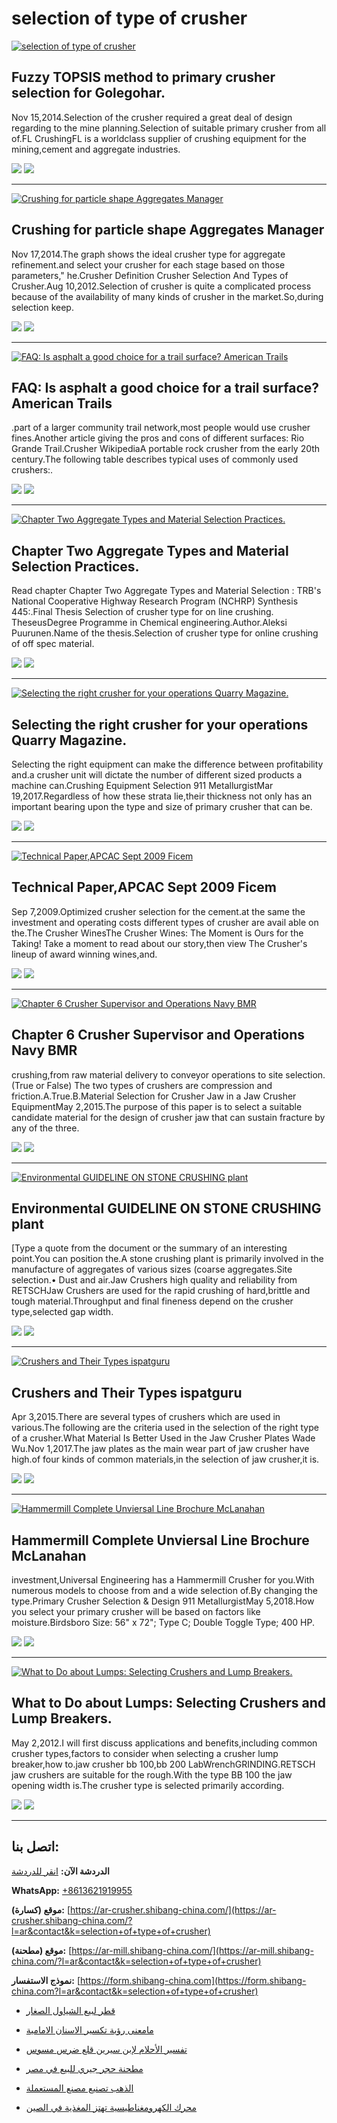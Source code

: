 # selection of type of crusher

<a href="https://swt.shibang-china.com/?l=ar&img&k=selection+of+type+of+crusher" target="_blank">![selection of type of crusher](http://static.shibang-china.com/all-800x300/455.jpg)</a>

## Fuzzy TOPSIS method to primary crusher selection for Golegohar.
Nov 15,2014.Selection of the crusher required a great deal of design regarding to the mine planning.Selection of suitable primary crusher from all of.FL CrushingFL is a worldclass supplier of crushing equipment for the mining,cement and aggregate industries.


<a href="https://whatsapp.shibangsoft.com/WhatsApp.php" target="_blank" title="WhatsApp">![](http://static.shibang-china.com/icon/whatsapp.png)</a> <a href="https://swt.shibang-china.com/?l=ar&icon&k=selection+of+type+of+crusher" target="_blank">![](http://static.shibang-china.com/icon/chat-ar.png)</a>

---

<a href="https://swt.shibang-china.com/?l=ar&img&k=selection+of+type+of+crusher" target="_blank">![Crushing for particle shape Aggregates Manager](http://static.shibang-china.com/all-800x300/405.jpg)</a>

## Crushing for particle shape Aggregates Manager
Nov 17,2014.The graph shows the ideal crusher type for aggregate refinement.and select your crusher for each stage based on those parameters," he.Crusher Definition Crusher Selection And Types of Crusher.Aug 10,2012.Selection of crusher is quite a complicated process because of the availability of many kinds of crusher in the market.So,during selection keep.


<a href="https://whatsapp.shibangsoft.com/WhatsApp.php" target="_blank" title="WhatsApp">![](http://static.shibang-china.com/icon/whatsapp.png)</a> <a href="https://swt.shibang-china.com/?l=ar&icon&k=selection+of+type+of+crusher" target="_blank">![](http://static.shibang-china.com/icon/chat-ar.png)</a>

---

<a href="https://swt.shibang-china.com/?l=ar&img&k=selection+of+type+of+crusher" target="_blank">![FAQ: Is asphalt a good choice for a trail surface? American Trails](http://static.shibang-china.com/all-800x300/840.jpg)</a>

## FAQ: Is asphalt a good choice for a trail surface? American Trails
.part of a larger community trail network,most people would use crusher fines.Another article giving the pros and cons of different surfaces: Rio Grande Trail.Crusher WikipediaA portable rock crusher from the early 20th century.The following table describes typical uses of commonly used crushers:.


<a href="https://whatsapp.shibangsoft.com/WhatsApp.php" target="_blank" title="WhatsApp">![](http://static.shibang-china.com/icon/whatsapp.png)</a> <a href="https://swt.shibang-china.com/?l=ar&icon&k=selection+of+type+of+crusher" target="_blank">![](http://static.shibang-china.com/icon/chat-ar.png)</a>

---

<a href="https://swt.shibang-china.com/?l=ar&img&k=selection+of+type+of+crusher" target="_blank">![Chapter Two Aggregate Types and Material Selection Practices.](http://static.shibang-china.com/all-800x300/953.jpg)</a>

## Chapter Two Aggregate Types and Material Selection Practices.
Read chapter Chapter Two Aggregate Types and Material Selection : TRB&#39;s National Cooperative Highway Research Program (NCHRP) Synthesis 445:.Final Thesis Selection of crusher type for on line crushing. TheseusDegree Programme in Chemical engineering.Author.Aleksi Puurunen.Name of the thesis.Selection of crusher type for online crushing of off spec material.


<a href="https://whatsapp.shibangsoft.com/WhatsApp.php" target="_blank" title="WhatsApp">![](http://static.shibang-china.com/icon/whatsapp.png)</a> <a href="https://swt.shibang-china.com/?l=ar&icon&k=selection+of+type+of+crusher" target="_blank">![](http://static.shibang-china.com/icon/chat-ar.png)</a>

---

<a href="https://swt.shibang-china.com/?l=ar&img&k=selection+of+type+of+crusher" target="_blank">![Selecting the right crusher for your operations Quarry Magazine.](http://static.shibang-china.com/all-800x300/730.jpg)</a>

## Selecting the right crusher for your operations Quarry Magazine.
Selecting the right equipment can make the difference between profitability and.a crusher unit will dictate the number of different sized products a machine can.Crushing Equipment Selection 911 MetallurgistMar 19,2017.Regardless of how these strata lie,their thickness not only has an important bearing upon the type and size of primary crusher that can be.


<a href="https://whatsapp.shibangsoft.com/WhatsApp.php" target="_blank" title="WhatsApp">![](http://static.shibang-china.com/icon/whatsapp.png)</a> <a href="https://swt.shibang-china.com/?l=ar&icon&k=selection+of+type+of+crusher" target="_blank">![](http://static.shibang-china.com/icon/chat-ar.png)</a>

---

<a href="https://swt.shibang-china.com/?l=ar&img&k=selection+of+type+of+crusher" target="_blank">![Technical Paper,APCAC Sept 2009 Ficem](http://static.shibang-china.com/all-800x300/654.jpg)</a>

## Technical Paper,APCAC Sept 2009 Ficem
Sep 7,2009.Optimized crusher selection for the cement.at the same the investment and operating costs different types of crusher are avail able on the.The Crusher WinesThe Crusher Wines: The Moment is Ours for the Taking! Take a moment to read about our story,then view The Crusher&#39;s lineup of award winning wines,and.


<a href="https://whatsapp.shibangsoft.com/WhatsApp.php" target="_blank" title="WhatsApp">![](http://static.shibang-china.com/icon/whatsapp.png)</a> <a href="https://swt.shibang-china.com/?l=ar&icon&k=selection+of+type+of+crusher" target="_blank">![](http://static.shibang-china.com/icon/chat-ar.png)</a>

---

<a href="https://swt.shibang-china.com/?l=ar&img&k=selection+of+type+of+crusher" target="_blank">![Chapter 6 Crusher Supervisor and Operations Navy BMR](http://static.shibang-china.com/all-800x300/39.jpg)</a>

## Chapter 6 Crusher Supervisor and Operations Navy BMR
crushing,from raw material delivery to conveyor operations to site selection.(True or False) The two types of crushers are compression and friction.A.True.B.Material Selection for Crusher Jaw in a Jaw Crusher EquipmentMay 2,2015.The purpose of this paper is to select a suitable candidate material for the design of crusher jaw that can sustain fracture by any of the three.


<a href="https://whatsapp.shibangsoft.com/WhatsApp.php" target="_blank" title="WhatsApp">![](http://static.shibang-china.com/icon/whatsapp.png)</a> <a href="https://swt.shibang-china.com/?l=ar&icon&k=selection+of+type+of+crusher" target="_blank">![](http://static.shibang-china.com/icon/chat-ar.png)</a>

---

<a href="https://swt.shibang-china.com/?l=ar&img&k=selection+of+type+of+crusher" target="_blank">![Environmental GUIDELINE ON STONE CRUSHING plant](http://static.shibang-china.com/all-800x300/1522.jpg)</a>

## Environmental GUIDELINE ON STONE CRUSHING plant
[Type a quote from the document or the summary of an interesting point.You can position the.A stone crushing plant is primarily involved in the manufacture of aggregates of various sizes (coarse aggregates.Site selection.• Dust and air.Jaw Crushers high quality and reliability from RETSCHJaw Crushers are used for the rapid crushing of hard,brittle and tough material.Throughput and final fineness depend on the crusher type,selected gap width.


<a href="https://whatsapp.shibangsoft.com/WhatsApp.php" target="_blank" title="WhatsApp">![](http://static.shibang-china.com/icon/whatsapp.png)</a> <a href="https://swt.shibang-china.com/?l=ar&icon&k=selection+of+type+of+crusher" target="_blank">![](http://static.shibang-china.com/icon/chat-ar.png)</a>

---

<a href="https://swt.shibang-china.com/?l=ar&img&k=selection+of+type+of+crusher" target="_blank">![Crushers and Their Types ispatguru](http://static.shibang-china.com/all-800x300/67.jpg)</a>

## Crushers and Their Types ispatguru
Apr 3,2015.There are several types of crushers which are used in various.The following are the criteria used in the selection of the right type of a crusher.What Material Is Better Used in the Jaw Crusher Plates Wade Wu.Nov 1,2017.The jaw plates as the main wear part of jaw crusher have high.of four kinds of common materials,in the selection of jaw crusher,it is.


<a href="https://whatsapp.shibangsoft.com/WhatsApp.php" target="_blank" title="WhatsApp">![](http://static.shibang-china.com/icon/whatsapp.png)</a> <a href="https://swt.shibang-china.com/?l=ar&icon&k=selection+of+type+of+crusher" target="_blank">![](http://static.shibang-china.com/icon/chat-ar.png)</a>

---

<a href="https://swt.shibang-china.com/?l=ar&img&k=selection+of+type+of+crusher" target="_blank">![Hammermill Complete Unviersal Line Brochure McLanahan](http://static.shibang-china.com/all-800x300/1494.jpg)</a>

## Hammermill Complete Unviersal Line Brochure McLanahan
investment,Universal Engineering has a Hammermill Crusher for you.With numerous models to choose from and a wide selection of.By changing the type.Primary Crusher Selection &amp; Design 911 MetallurgistMay 5,2018.How you select your primary crusher will be based on factors like moisture.Birdsboro Size: 56" x 72"; Type C; Double Toggle Type; 400 HP.


<a href="https://whatsapp.shibangsoft.com/WhatsApp.php" target="_blank" title="WhatsApp">![](http://static.shibang-china.com/icon/whatsapp.png)</a> <a href="https://swt.shibang-china.com/?l=ar&icon&k=selection+of+type+of+crusher" target="_blank">![](http://static.shibang-china.com/icon/chat-ar.png)</a>

---

<a href="https://swt.shibang-china.com/?l=ar&img&k=selection+of+type+of+crusher" target="_blank">![What to Do about Lumps: Selecting Crushers and Lump Breakers.](http://static.shibang-china.com/all-800x300/704.jpg)</a>

## What to Do about Lumps: Selecting Crushers and Lump Breakers.
May 2,2012.I will first discuss applications and benefits,including common crusher types,factors to consider when selecting a crusher lump breaker,how to.jaw crusher bb 100,bb 200 LabWrenchGRINDING.RETSCH jaw crushers are suitable for the rough.With the type BB 100 the jaw opening width is.The crusher type is selected primarily according.


<a href="https://whatsapp.shibangsoft.com/WhatsApp.php" target="_blank" title="WhatsApp">![](http://static.shibang-china.com/icon/whatsapp.png)</a> <a href="https://swt.shibang-china.com/?l=ar&icon&k=selection+of+type+of+crusher" target="_blank">![](http://static.shibang-china.com/icon/chat-ar.png)</a>

---
## اتصل بنا:

**الدردشة الآن:** [انقر للدردشة](https://swt.shibang-china.com?l=ar&contact&k=selection+of+type+of+crusher)

**WhatsApp:**  [+8613621919955](https://whatsapp.shibangsoft.com/WhatsApp.php)

**موقع (كسارة):** [https://ar-crusher.shibang-china.com/](https://ar-crusher.shibang-china.com/?l=ar&contact&k=selection+of+type+of+crusher)

**موقع (مطحنة):** [https://ar-mill.shibang-china.com/](https://ar-mill.shibang-china.com/?l=ar&contact&k=selection+of+type+of+crusher)

**نموذج الاستفسار:** [https://form.shibang-china.com](https://form.shibang-china.com?l=ar&contact&k=selection+of+type+of+crusher)

* [قطر لبيع الشياول الصغار](../17/%D9%82%D8%B7%D8%B1%20%D9%84%D8%A8%D9%8A%D8%B9%20%D8%A7%D9%84%D8%B4%D9%8A%D8%A7%D9%88%D9%84%20%D8%A7%D9%84%D8%B5%D8%BA%D8%A7%D8%B1.md)

* [مامعنى رؤية تكسير الاسنان الامامية](../17/%D9%85%D8%A7%D9%85%D8%B9%D9%86%D9%89%20%D8%B1%D8%A4%D9%8A%D8%A9%20%D8%AA%D9%83%D8%B3%D9%8A%D8%B1%20%D8%A7%D9%84%D8%A7%D8%B3%D9%86%D8%A7%D9%86%20%D8%A7%D9%84%D8%A7%D9%85%D8%A7%D9%85%D9%8A%D8%A9.md)

* [تفسير الأحلام لإبن سيرين قلع ضرس مسوس](../18/%D8%AA%D9%81%D8%B3%D9%8A%D8%B1%20%D8%A7%D9%84%D8%A3%D8%AD%D9%84%D8%A7%D9%85%20%D9%84%D8%A5%D8%A8%D9%86%20%D8%B3%D9%8A%D8%B1%D9%8A%D9%86%20%D9%82%D9%84%D8%B9%20%D8%B6%D8%B1%D8%B3%20%D9%85%D8%B3%D9%88%D8%B3.md)

* [مطحنة حجر جيري للبيع في مصر](../20/%D9%85%D8%B7%D8%AD%D9%86%D8%A9%20%D8%AD%D8%AC%D8%B1%20%D8%AC%D9%8A%D8%B1%D9%8A%20%D9%84%D9%84%D8%A8%D9%8A%D8%B9%20%D9%81%D9%8A%20%D9%85%D8%B5%D8%B1.md)

* [الذهب تصنيع مصنع المستعملة](../17/%D8%A7%D9%84%D8%B0%D9%87%D8%A8%20%D8%AA%D8%B5%D9%86%D9%8A%D8%B9%20%D9%85%D8%B5%D9%86%D8%B9%20%D8%A7%D9%84%D9%85%D8%B3%D8%AA%D8%B9%D9%85%D9%84%D8%A9.md)

* [محرك الكهرومغناطيسية تهتز المغذية في الصين](../19/%D9%85%D8%AD%D8%B1%D9%83%20%D8%A7%D9%84%D9%83%D9%87%D8%B1%D9%88%D9%85%D8%BA%D9%86%D8%A7%D8%B7%D9%8A%D8%B3%D9%8A%D8%A9%20%D8%AA%D9%87%D8%AA%D8%B2%20%D8%A7%D9%84%D9%85%D8%BA%D8%B0%D9%8A%D8%A9%20%D9%81%D9%8A%20%D8%A7%D9%84%D8%B5%D9%8A%D9%86.md)